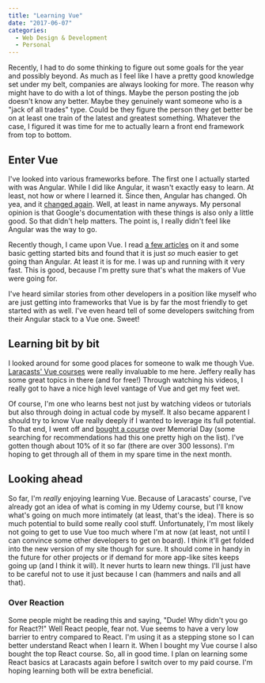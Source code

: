 ```yaml
---
title: "Learning Vue"
date: "2017-06-07"
categories:
  - Web Design & Development
  - Personal
---
```


Recently, I had to do some thinking to figure out some goals for the year and possibly beyond. As much as I feel like I have a pretty good knowledge set under my belt, companies are always looking for more. The reason why might have to do with a lot of things. Maybe the person posting the job doesn't know any better. Maybe they genuinely want someone who is a "jack of all trades" type. Could be they figure the person they get better be on at least one train of the latest and greatest something. Whatever the case, I figured it was time for me to actually learn a front end framework from top to bottom.

## Enter Vue

I've looked into various frameworks before. The first one I actually started with was Angular. While I did like Angular, it wasn't exactly easy to learn. At least, not how or where I learned it. Since then, Angular has changed. Oh yea, and it [changed again](https://angularjs.blogspot.com/2017/03/angular-400-now-available.html). Well, at least in name anyways. My personal opinion is that Google's documentation with these things is also only a little good. So that didn't help matters. The point is, I really didn't feel like Angular was the way to go.

Recently though, I came upon Vue. I read [a few articles](https://css-tricks.com/guides/vue/) on it and some basic getting started bits and found that it is just _so_ much easier to get going than Angular. At least it is for me. I was up and running with it very fast. This is good, because I'm pretty sure that's what the makers of Vue were going for.

I've heard similar stories from other developers in a position like myself who are just getting into frameworks that Vue is by far the most friendly to get started with as well. I've even heard tell of some developers switching from their Angular stack to a Vue one. Sweet!

## Learning bit by bit

I looked around for some good places for someone to walk me though Vue. [Laracasts' Vue courses](https://laracasts.com/series/learn-vue-2-step-by-step/) were really invaluable to me here. Jeffery really has some great topics in there (and for free!) Through watching his videos, I really got to have a nice high level vantage of Vue and get my feet wet.

Of course, I'm one who learns best not just by watching videos or tutorials but also through doing in actual code by myself. It also became apparent I should try to know Vue really deeply if I wanted to leverage its full potential. To that end, I went off and [bought a course](https://www.udemy.com/vuejs-2-the-complete-guide) over Memorial Day (some searching for recommendations had this one pretty high on the list). I've gotten though about 10% of it so far (there are over 300 lessons). I'm hoping to get through all of them in my spare time in the next month.

## Looking ahead

So far, I'm _really_ enjoying learning Vue. Because of Laracasts' course, I've already got an idea of what is coming in my Udemy course, but I'll know what's going on much more intimately (at least, that's the idea). There is so much potential to build some really cool stuff. Unfortunately, I'm most likely not going to get to use Vue too much where I'm at now (at least, not until I can convince some other developers to get on board). I think it'll get folded into the new version of my site though for sure. It should come in handy in the future for other projects or if demand for more app-like sites keeps going up (and I think it will). It never hurts to learn new things. I'll just have to be careful not to use it just because I can (hammers and nails and all that).

### Over Reaction

Some people might be reading this and saying, "Dude! Why didn't you go for React?!" Well React people, fear not. Vue seems to have a very low barrier to entry compared to React. I'm using it as a stepping stone so I can better understand React when I learn it. When I bought my Vue course I also bought the top React course. So, all in good time. I plan on learning some React basics at Laracasts again before I switch over to my paid course. I'm hoping learning both will be extra beneficial.
